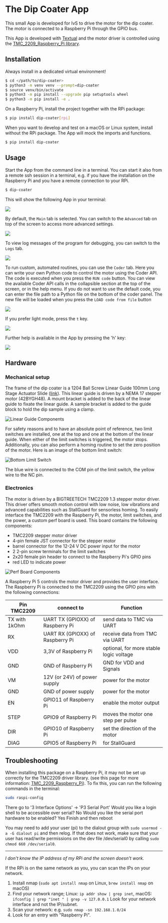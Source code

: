 # The Dip Coater App

This small App is developed for IvS to drive the motor for the dip coater. The motor is connected to a Raspberry Pi through the GPIO bus.

This App is developed with [Textual](https://www.textualize.io) and the motor driver is controlled using the [TMC_2209_Raspberry_Pi library](https://github.com/Chr157i4n/TMC2209_Raspberry_Pi).

## Installation

Always install in a dedicated virtual environment!

```bash
$ cd </path/to/dip-coater>
$ python3 -m venv venv --prompt=dip-coater
$ source venv/bin/activate
$ python3 -m pip install --upgrade pip setuptools wheel
$ python3 -m pip install -e .
```

On a Raspberry Pi, install the project together with the RPi package:

```bash
$ pip install dip-coater[rpi] 
```

When you want to develop and test on a macOS or Linux system, install without the RPi package. The App will mock the imports and functions.

```bash
$ pip install dip-coater
```

## Usage

Start the App from the command line in a terminal. You can start it also from a remote ssh session in a terminal, e.g. if you have the installation on the Raspberry Pi and you have a remote connection to your RPi.

```bash
$ dip-coater
```

This will show the following App in your terminal:

![](https://raw.githubusercontent.com/IvS-KULeuven/dip_coater/develop/images/dip-coater-dark.png)

By default, the `Main` tab is selected. You can switch to the `Advanced` tab on top of the screen to access more advanced settings.

![](https://raw.githubusercontent.com/IvS-KULeuven/dip_coater/develop/images/dip-coater-dark-advanced.png)

To view log messages of the program for debugging, you can switch to the `Logs` tab.

![](https://raw.githubusercontent.com/IvS-KULeuven/dip_coater/develop/images/dip-coater-dark-logs.png)

To run custom, automated routines, you can use the `Coder` tab. Here you can write your own Python code to control the motor
using the Coder API. The code is executed when you press the `RUN code` button. You can view the available Coder API calls in the 
collapsible section at the top of the screen, or in the help menu. If you do not want to use the default code, you can 
enter the file path to a Python file on the bottom of the coder panel. The new file will be loaded when you press the 
`LOAD code from file` button

![](https://raw.githubusercontent.com/IvS-KULeuven/dip_coater/develop/images/dip-coater-dark-coder.png)

If you prefer light mode, press the `t` key.

![](https://raw.githubusercontent.com/IvS-KULeuven/dip_coater/develop/images/dip-coater-light.png)

Further help is available in the App by pressing the 'h' key:

![](https://raw.githubusercontent.com/IvS-KULeuven/dip_coater/develop/images/dip-coater-help-screen.png)

## Hardware

### Mechanical setup

The frame of the dip coater is a 1204 Ball Screw Linear Guide 100mm Long Stage Actuator Slide ([link](https://www.amazon.com.be/-/en/Linear-Actuator-Running-Stepper-Router/dp/B08D3TZMT1/ref=asc_df_B08D3TZMT1/?tag=begogshpadde-21&linkCode=df0&hvadid=633312792214&hvpos=&hvnetw=g&hvrand=5176350200755500528&hvpone=&hvptwo=&hvqmt=&hvdev=c&hvdvcmdl=&hvlocint=&hvlocphy=1001162&hvtargid=pla-970595084604&psc=1&mcid=460a2b9362633e249658444c47b0b4ef)).
This linear guide is driven by a NEMA 17 stepper motor (42BYGH48). A mount bracket is added to the back of the linear guide
to fixate the linear guide. A sample bracket is added to the guide block to hold the dip sample using a clamp.

![Linear Guide Components](https://raw.githubusercontent.com/IvS-KULeuven/dip_coater/develop/images/LinearGuideComponents.png)

For safety reasons and to have an absolute point of reference, two limit switches are installed, one at the top and one at the bottom of the linear guide.
When either of the limit switches is triggered, the motor stops. Additionally, you can also perform a homing routine to set the zero position of the motor.
Here is an image of the bottom limit switch:

![Bottom Limit Switch](https://raw.githubusercontent.com/IvS-KULeuven/dip_coater/develop/images/BottomLimitSwitch.jpg)

The blue wire is connected to the COM pin of the limit switch, the yellow wire to the NC pin.

### Electronics

The motor is driven by a BIGTREETECH TMC2209 1.3 stepper motor driver. This driver offers smooth motion control with low noise, low vibrations
and advanced capabilities such as StallGuard for sensorless homing. To easily interface the TMC2209 with the Raspberry Pi, 
the motor, limit switches, and the power, a custom perf board is used. This board contains the following components:
- TMC2209 stepper motor driver
- 4-pin female JST connector for the stepper motor
- barrel connector for the 12-24 V DC power input for the motor
- 2 2-pin screw terminals for the limit switches
- 2x20 female pin header to connect to the Raspberry Pi's GPIO pins
- red LED to indicate power

![Perf Board Components](https://raw.githubusercontent.com/IvS-KULeuven/dip_coater/develop/images/PerfBoardComponents.png)

A Raspberry Pi 5 controls the motor driver and provides the user interface. The Raspberry Pi is connected to the 
TMC2209 using the GPIO pins with the following connections:

Pin TMC2209 | connect to                       | Function
-- |----------------------------------| --
TX with 1kOhm | UART TX (GPIOXX) of Raspberry Pi | send data to TMC via UART
RX | UART RX (GPIOXX) of Raspberry Pi | receive data from TMC via UART
VDD | 3,3V of Raspberry Pi             | optional, for more stable logic voltage
GND | GND of Raspberry Pi              | GND for VDD and Signals
VM | 12V (or 24V) of power supply     | power for the motor
GND | GND of power supply              | power for the motor
EN | GPIO11 of Raspberry Pi           | enable the motor output
STEP | GPIO9 of Raspberry Pi            | moves the motor one step per pulse
DIR | GPIO10 of Raspberry Pi           | set the direction of the motor
DIAG | GPIO5 of Raspberry Pi            | for StallGuard

## Troubleshooting

When installing this package on a Raspberry Pi, it may not be set up correctly for the TMC2209 driver library.
(see this page for more information: [TMC_2209_Raspberry_Pi](https://github.com/Chr157i4n/TMC2209_Raspberry_Pi?tab=readme-ov-file#troubleshoot)).
To fix this, you can run the following commands in the terminal:

```bash
sudo raspi-config
```

There go to '3 Interface Options' -> 'P3 Serial Port'
Would you like a login shell to be accessible over serial? No
Would you like the serial port hardware to be enabled? Yes
Finish and then reboot

You may need to add your user (pi) to the dialout group with `sudo usermod -a -G dialout pi` and then relog.
If that does not work, make sure that your user has read/write permissions on the dev file /dev/serial0 by calling `sudo chmod 660 /dev/serial0`.

---

*I don't know the IP address of my RPi and the screen doesn't work.*

If the RPi is on the same network as you, you can scan the IPs on your network.

1. Install nmap (`sudo apt install nmap` on Linux, `brew install nmap` on macOS)
2. Find your network range; Linux: `ip addr show | grep inet`, macOS: `ifconfig | grep "inet " | grep -v 127.0.0.1`
Look for your network interface and not the IP/subnet.
3. Scan your network: e.g. `sudo nmap -sn 192.168.1.0/24`
4. Look for an entry with "Raspberry Pi".

